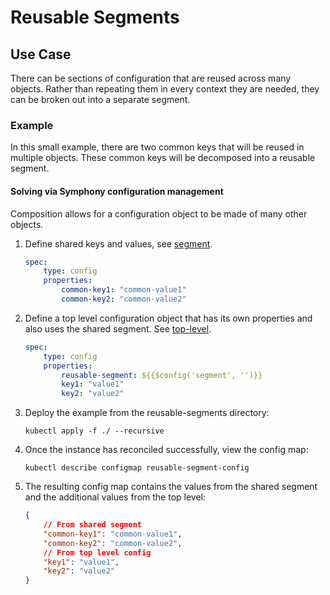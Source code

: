 # Reusable Segments

## Use Case

There can be sections of configuration that are reused across many objects. Rather than repeating them in every context they are needed, they can be broken out into a separate segment.

### Example

In this small example, there are two common keys that will be reused in multiple objects.  These common keys will be decomposed into a reusable segment.

#### Solving via Symphony configuration management

Composition allows for a configuration object to be made of many other objects.

1. Define shared keys and values, see [segment](./catalogs/segment.yml).

    ```yml
    spec:
        type: config
        properties:
            common-key1: "common-value1"
            common-key2: "common-value2"
    ```

1. Define a top level configuration object that has its own properties and also uses the shared segment.  See [top-level](./catalogs/top-level.yml).

    ```yml
    spec:
        type: config
        properties:
            reusable-segment: ${{$config('segment', '')}}
            key1: "value1"
            key2: "value2"
    ```

1. Deploy the example from the reusable-segments directory:

    `kubectl apply -f ./ --recursive`
1. Once the instance has reconciled successfully, view the config map:

    `kubectl describe configmap reusable-segment-config`
1. The resulting config map contains the values from the shared segment and the additional values from the top level:

    ```json
    {
        // From shared segment
        "common-key1": "common-value1",
        "common-key2": "common-value2",
        // From top level config
        "key1": "value1",
        "key2": "value2"
    }
    ```
